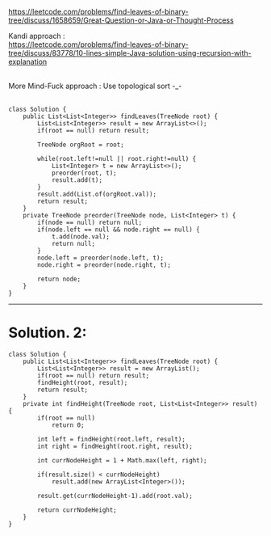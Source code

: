 ​https://leetcode.com/problems/find-leaves-of-binary-tree/discuss/1658659/Great-Question-or-Java-or-Thought-Process <br>

Kandi approach : <br>
https://leetcode.com/problems/find-leaves-of-binary-tree/discuss/83778/10-lines-simple-Java-solution-using-recursion-with-explanation

<br>
More Mind-Fuck approach : Use topological sort -_- <br>

<br>

```
class Solution {
    public List<List<Integer>> findLeaves(TreeNode root) {
        List<List<Integer>> result = new ArrayList<>();
        if(root == null) return result;
        
        TreeNode orgRoot = root;
        
        while(root.left!=null || root.right!=null) {
            List<Integer> t = new ArrayList<>();
            preorder(root, t);
            result.add(t);
        }
        result.add(List.of(orgRoot.val));
        return result;
    }
    private TreeNode preorder(TreeNode node, List<Integer> t) {
        if(node == null) return null;
        if(node.left == null && node.right == null) {
            t.add(node.val);
            return null;
        }
        node.left = preorder(node.left, t);
        node.right = preorder(node.right, t);
        
        return node;
    } 
}
```

***

# Solution. 2: 

```
class Solution {
    public List<List<Integer>> findLeaves(TreeNode root) {
        List<List<Integer>> result = new ArrayList();
        if(root == null) return result;
        findHeight(root, result);
        return result;
    }
    private int findHeight(TreeNode root, List<List<Integer>> result) {
        if(root == null)
            return 0;
        
        int left = findHeight(root.left, result);
        int right = findHeight(root.right, result);
        
        int currNodeHeight = 1 + Math.max(left, right);
        
        if(result.size() < currNodeHeight)
            result.add(new ArrayList<Integer>());
        
        result.get(currNodeHeight-1).add(root.val);
        
        return currNodeHeight;
    }
}
```
